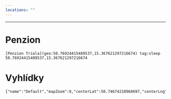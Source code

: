 ```yaml
---
locations: ""
---
```


---
# Penzion
	[Penzion Triola](geo:50.76924415489537,15.367621297216674) tag:sleep 
	50.76924415489537,15.367621297216674
# Vyhlídky
[](geo:50.75176209640057,15.281158895506922)

```mapview
{"name":"Default","mapZoom":8,"centerLat":50.74674210968697,"centerLng":15.365877190148948,"query":"","chosenMapSource":0,"showLinks":false,"linkColor":"red"}
```

